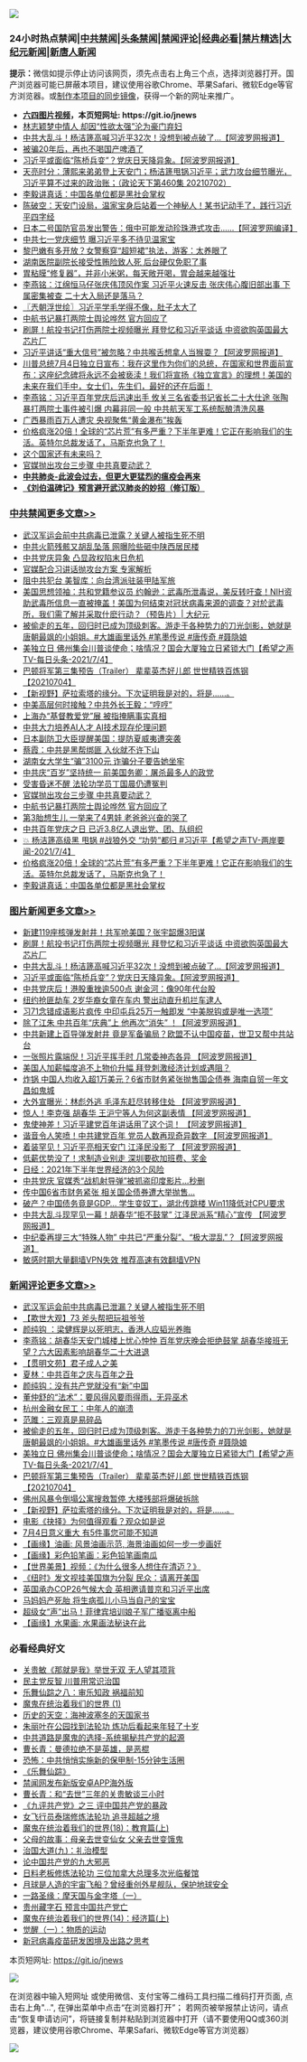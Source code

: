 ![](https://raw.githubusercontent.com/fqnews/bnews/master/64photo/fqnews-qr.jpg)

<div id="tt">
<h3>24小时热点禁闻|<a href="#%E4%B8%AD%E5%85%B1%E7%A6%81%E9%97%BB%E6%9B%B4%E5%A4%9A%E6%96%87%E7%AB%A0">中共禁闻</a>|<a href="#%E5%9B%BE%E7%89%87%E6%96%B0%E9%97%BB%E6%9B%B4%E5%A4%9A%E6%96%87%E7%AB%A0">头条禁闻</a>|<a href="#%E6%96%B0%E9%97%BB%E8%AF%84%E8%AE%BA%E6%9B%B4%E5%A4%9A%E6%96%87%E7%AB%A0">禁闻评论|<a href="#%E5%BF%85%E7%9C%8B%E7%BB%8F%E5%85%B8%E5%A5%BD%E6%96%87">经典必看|<a href="/video.md#%E7%A6%81%E7%89%87%E7%B2%BE%E9%80%89">禁片精选</a>|<a href="https://github.com/fqnews/djy/blob/master/gb/nf1351518.md#1">大纪元新闻</a>|<a href="https://github.com/fqnews/ntdtv/blob/master/gb/prog204.md#1">新唐人新闻</a></h3>
<div><b>提示：</b>微信如提示停止访问该网页，须先点击右上角三个点，选择浏览器打开。国产浏览器可能已屏蔽本项目，建议使用谷歌Chrome、苹果Safari、微软Edge等官方浏览器。或<a href="https://github.com/fqnews/bnews/blob/master/%E5%88%B6%E4%BD%9Cgit%E7%A6%81%E9%97%BB%E9%95%9C%E5%83%8F.md">制作本项目的同步镜像</a>，获得一个新的网址来推广。</div>
<ul>
<li><b><a href="http://d1.bdrive.tk/64.mp4" target="_blank">六四图片视频</a>，本页短网址: https://git.io/jnews</b></li>
<li><a href="/yule/20210704/1580101.md">林志颖梦中情人 却因“性欲太强”沦为豪门弃妇</a></li>
<li><a href="/topimagenews/20210704/1580198.md">中共大乱斗！杨洁篪高喊习近平32次！没想到被点破了...【阿波罗网报道】</a></li>
<li><a href="/cnnews/20210704/1580188.md">被骗20年后，再也不喝国产啤酒了</a></li>
<li><a href="/topimagenews/20210704/1580090.md">习近平或面临“陈桥兵变”？党庆日天降异象。【阿波罗网报道】</a></li>
<li><a href="/cbnews/20210704/1580109.md">天亮时分：薄熙来弟弟登上天安门；杨洁篪甩锅习近平；武力攻台细节曝光，习近平算不过来的政治账；（政论天下第460集 20210702）</a></li>
<li><a href="/cbnews/20210704/1580297.md">李毅讲真话：中国各单位都是黑社会掌权</a></li>
<li><a href="/bannedvideo/20210704/1580320.md">陈破空：天安门设局，温家宝身后站着一个神秘人！某书记动手了，践行习近平四字经</a></li>
<li><a href="/cnnews/20210704/1580270.md">日本二号国防官员发出警告：俄中可能发动珍珠港式攻击......【阿波罗网编译】</a></li>
<li><a href="/comments/20210704/1580118.md">中共七一党庆细节 曝习近平多不待见温家宝</a></li>
<li><a href="/funmedia/20210704/1580136.md">黎巴嫩有多开放？女警察穿“超短裙”执法，游客：太养眼了</a></li>
<li><a href="/cnnews/20210704/1580128.md">湖南医院副院长接受性贿险致人死 后台硬仅免职了事</a></li>
<li><a href="/health/20210704/1580216.md">胃粘膜“修复器”，并非小米粥，每天敞开喝，胃会越来越强壮</a></li>
<li><a href="/comments/20210704/1580193.md">李燕铭：江绵恒马仔张庆伟顶风作案 习近平火速反击 张庆伟心腹旧部出事 下属密集被查 二十大入局还是落马？</a></li>
<li><a href="/ssgc/20210704/1580402.md">〖兲朝浮世绘〗习近平学毛学得不像，肚子太大了</a></li>
<li><a href="/cbnews/20210705/1580462.md">中航书记暴打两院士舆论哗然 官方回应了</a></li>
<li><a href="/topimagenews/20210704/1580353.md">刷屏！航投书记打伤两院士视频曝光 拜登忆和习近平谈话 中资欲购英国最大芯片厂</a></li>
<li><a href="/cnnews/20210704/1580221.md">习近平讲话“重大信号”被忽略？中共喉舌想拿人当猴耍？【阿波罗网报道】</a></li>
<li><a href="/bannedvideo/20210705/1580451.md">川普总统7月4日独立日宣布：我在这里作为你们的总统，在国家和世界面前宣布：这座纪念碑将永远不会被亵渎！我们将宣扬《独立宣言》的理想！美国的未来在我们手中，女士们，先生们，最好的还在后面！</a></li>
<li><a href="/comments/20210704/1580134.md">李燕铭：习近平百年党庆后迅速出手 攸关三名省委书记省长二十大仕途 张陶暴打两院士事件被引爆 内幕非同一般 中共航天军工系统酝酿清洗风暴</a></li>
<li><a href="/cbnews/20210704/1580281.md">广西暴雨百万人遭灾 央视聚焦“黄金瀑布”挨轰</a></li>
<li><a href="/comments/20210704/1580329.md">价格疯涨20倍！全球的“芯片荒”有多严重？下半年更难！它正在影响我们的生活。英特尔总裁发话了，马斯克也急了！</a></li>
<li><a href="/bannedvideo/20210704/1580256.md">这个国家还有未来吗？</a></li>
<li><a href="/cbnews/20210705/1580463.md">官媒抛出攻台三步骤 中共真要动武？</a></li>
<li><b><a href="/comments/20200211/1275071.md" target="_blank">中共肺炎-此波会过去，但更大更猛烈的瘟疫会再来</a></b></li>
<li><b><a href="/comments/20200207/1272816.md" target="_blank">《刘伯温碑记》预言避开武汉肺炎的妙招（修订版）</a></b></li>
</ul>
</div>

<div class="catlist">
<h3><a href="/cbnews/" target="_blank">中共禁闻</a><span><a href="/cbnews/" target="_blank" rel="nofollow">更多文章>></a></span></h3>
<ul>
<li><a href="/cbnews/20210705/1580608.md" target="_blank">武汉军运会前中共病毒已泄露？关键人被指生死不明</a></li>
<li><a href="/cbnews/20210705/1580607.md" target="_blank">中共火箭残骸又胡乱坠落 网曝险些砸中陕西居民楼</a></li>
<li><a href="/cbnews/20210705/1580590.md" target="_blank">中共党庆异象 凸显政权陷末日危机</a></li>
<li><a href="/cbnews/20210705/1580589.md" target="_blank">官媒配合习讲话抛攻台方案 专家解析</a></li>
<li><a href="/cbnews/20210705/1580588.md" target="_blank">阻中共犯台 美智库：向台湾派驻装甲陆军旅</a></li>
<li><a href="/cbnews/20210705/1580564.md" target="_blank">美国思想领袖：共和党籍参议员 约翰逊：武毒所泄毒说，美反转吁查！NIH资助武毒所信息一直被掩盖！美国为何结束对冠状病毒来源的调查？对於武毒所，我们需了解并采取什麽行动？（预告片）| 大纪元</a></li>
<li><a href="/comments/20210705/1580563.md" target="_blank">被偷走的五年，回归时已成为顶级刺客。游走于各种势力的刀光剑影，她就是唐朝最飒的小姐姐。#大雄画里话外 #笔墨传说 #唐传奇 #聂隐娘</a></li>
<li><a href="/comments/20210705/1580557.md" target="_blank">美独立日 佛州集会川普谈使命；啥情况？国会大厦独立日紧锁大门【希望之声TV-每日头条-2021/7/4】</a></li>
<li><a href="/comments/20210705/1580545.md" target="_blank">巴顿将军第三集预告（Trailer） 辈辈英杰好儿郎 世世精铁百炼钢【20210704】</a></li>
<li><a href="/comments/20210705/1580540.md" target="_blank">【新视野】萨拉索塔的缘分。下次证明我是对的，将是……。</a></li>
<li><a href="/cbnews/20210705/1580538.md" target="_blank">中美高层何时接触？中共外长王毅：“哼哼”</a></li>
<li><a href="/cbnews/20210705/1580525.md" target="_blank">上海办“基督教爱党”展 被指掩瞒事实真相</a></li>
<li><a href="/cbnews/20210705/1580524.md" target="_blank">中共大力培养AI人才 AI技术现存伦理问题</a></li>
<li><a href="/cbnews/20210705/1580494.md" target="_blank">日本副防卫大臣提醒美国：提防夏威夷遭突袭</a></li>
<li><a href="/cbnews/20210705/1580493.md" target="_blank">蔡霞：中共是黑帮绑匪 入伙就不许下山</a></li>
<li><a href="/cbnews/20210705/1580492.md" target="_blank">湖南女大学生“骗”3100元 诈骗分子要告她坐牢</a></li>
<li><a href="/cbnews/20210705/1580484.md" target="_blank">中共庆“百岁”坚持统一 前美国务卿：屠杀最多人的政党</a></li>
<li><a href="/cbnews/20210705/1580475.md" target="_blank">受害昏迷不醒 法轮功学员丁国晨仍遭冤判</a></li>
<li><a href="/cbnews/20210705/1580463.md" target="_blank">官媒抛出攻台三步骤 中共真要动武？</a></li>
<li><a href="/cbnews/20210705/1580462.md" target="_blank">中航书记暴打两院士舆论哗然 官方回应了</a></li>
<li><a href="/cbnews/20210705/1580446.md" target="_blank">第3胎想生儿 一举来了4男娃 老爸爸兴奋的哭了</a></li>
<li><a href="/cbnews/20210705/1580435.md" target="_blank">中共百年党庆之日 已近3.8亿人退出党、团、队组织</a></li>
<li><a href="/comments/20210704/1580355.md" target="_blank">💥 杨洁篪高级黑 甩锅 #战狼外交  “功劳”都归 #习近平【希望之声TV-两岸要闻-2021/7/4】</a></li>
<li><a href="/comments/20210704/1580329.md" target="_blank">价格疯涨20倍！全球的“芯片荒”有多严重？下半年更难！它正在影响我们的生活。英特尔总裁发话了，马斯克也急了！</a></li>
<li><a href="/cbnews/20210704/1580297.md" target="_blank">李毅讲真话：中国各单位都是黑社会掌权</a></li>

</ul>
</div>
<div class="catlist">
<h3><a href="/topimagenews/" target="_blank">图片新闻</a><span><a href="/topimagenews/" target="_blank" rel="nofollow">更多文章>></a></span></h3>
<ul>
<li><a href="/topimagenews/20210705/1580483.md" target="_blank">新建119座核弹发射井！共军呛美国？张宇韶爆3阳谋</a></li>
<li><a href="/topimagenews/20210704/1580353.md" target="_blank">刷屏！航投书记打伤两院士视频曝光 拜登忆和习近平谈话 中资欲购英国最大芯片厂</a></li>
<li><a href="/topimagenews/20210704/1580198.md" target="_blank">中共大乱斗！杨洁篪高喊习近平32次！没想到被点破了&#8230;【阿波罗网报道】</a></li>
<li><a href="/topimagenews/20210704/1580090.md" target="_blank">习近平或面临“陈桥兵变”？党庆日天降异象。【阿波罗网报道】</a></li>
<li><a href="/topimagenews/20210704/1579925.md" target="_blank">中共党庆后！港股重挫逾500点 谢金河：像90年代台股</a></li>
<li><a href="/topimagenews/20210704/1579885.md" target="_blank">纽约抢匪劫车 2岁华裔女童在车内 警出动直升机拦车逮人</a></li>
<li><a href="/topimagenews/20210703/1579780.md" target="_blank">习71念错成语影片疯传 中印屯兵25万一触即发 “中美脱钩或是唯一选项”</a></li>
<li><a href="/topimagenews/20210703/1579613.md" target="_blank">除了江朱 中共百年“庆典”上 他再次“消失” ！【阿波罗网报道】</a></li>
<li><a href="/topimagenews/20210702/1579216.md" target="_blank">中共新建上百导弹发射井 竟是军备骗局？欧盟不认中国疫苗，世卫又帮中共站台</a></li>
<li><a href="/topimagenews/20210702/1578867.md" target="_blank">一张照片露端倪！习近平挥手时 几常委神态各异 【阿波罗网报道】</a></li>
<li><a href="/topimagenews/20210702/1578533.md" target="_blank">美国人加薪幅度追不上物价升幅 拜登刺激经济计划或遇阻？</a></li>
<li><a href="/topimagenews/20210701/1578374.md" target="_blank">炸锅 中国人均收入超1万美元？6省市财务紧张抛售国企债券 海南自贸一年文昌如鬼城</a></li>
<li><a href="/topimagenews/20210701/1578148.md" target="_blank">大外宣曝光：林彪外逃 毛泽东赶尽转移住处 【阿波罗网报道】</a></li>
<li><a href="/topimagenews/20210701/1578123.md" target="_blank">惊人！李克强 胡春华 王沪宁等人为何这副表情 【阿波罗网报道】</a></li>
<li><a href="/topimagenews/20210701/1578104.md" target="_blank">鬼使神差！习近平建党百年讲话用了这个词！ 【阿波罗网报道】</a></li>
<li><a href="/topimagenews/20210701/1578070.md" target="_blank">谐音令人笑喷！中共建党百年 党员人数再现奇异数字 【阿波罗网报道】</a></li>
<li><a href="/topimagenews/20210701/1577976.md" target="_blank">着装罕见！习近平亮相天安门 江泽民没影了 【阿波罗网报道】</a></li>
<li><a href="/topimagenews/20210701/1577804.md" target="_blank">低薪优势没了！求制造业别走 深圳要砍加班费、奖金</a></li>
<li><a href="/topimagenews/20210701/1577795.md" target="_blank">日经：2021年下半年世界经济的3个风险</a></li>
<li><a href="/topimagenews/20210701/1577782.md" target="_blank">中共党庆 官媒秀“战机射导弹”被抓盗印度影片…秒删</a></li>
<li><a href="/topimagenews/20210630/1577706.md" target="_blank">传中国6省市财务紧张 相关国企债券遭大举抛售…</a></li>
<li><a href="/topimagenews/20210630/1577541.md" target="_blank">破产？中国债务竟是GDP&#8230; 学生变奴工，湖北传跳楼 Win11降低对CPU要求</a></li>
<li><a href="/topimagenews/20210630/1577446.md" target="_blank">中共大乱斗现罕见一幕！胡春华“拒不鼓掌” 江泽民派系“精心”宣传 【阿波罗网报道】</a></li>
<li><a href="/topimagenews/20210630/1577424.md" target="_blank">中纪委再提三大“特殊人物” 中共已“严重分裂”、“极大混乱”？【阿波罗网报道】</a></li>
<li><a href="/comments/20210630/1485911.md" target="_blank">敏感时期大量翻墙VPN失效 推荐高速有效翻墙VPN</a></li>

</ul>
</div>
<div class="catlist">
<h3><a href="/comments/" target="_blank">新闻评论</a><span><a href="/comments/" target="_blank" rel="nofollow">更多文章>></a></span></h3>
<ul>
<li><a href="/comments/20210705/1580596.md" target="_blank">武汉军运会前中共病毒已泄漏？关键人被指生死不明</a></li>
<li><a href="/comments/20210705/1580592.md" target="_blank">【欺世大观】73 斧头帮把玩祖爷爷</a></li>
<li><a href="/comments/20210705/1580591.md" target="_blank">颜纯钩 ：梁健辉是以死明志，香港人应韬光养晦</a></li>
<li><a href="/comments/20210705/1580582.md" target="_blank">李燕铭：胡春华天安门城楼上忧心忡忡 百年党庆晚会拒绝鼓掌 胡春华接班无望？六大因素影响胡春华二十大进退</a></li>
<li><a href="/comments/20210705/1580579.md" target="_blank">【贯明文苑】君子成人之美</a></li>
<li><a href="/comments/20210705/1580575.md" target="_blank">夏林：中共百年之庆与百年之丑</a></li>
<li><a href="/comments/20210705/1580574.md" target="_blank">颜纯钩：没有共产党就没有“新”中国</a></li>
<li><a href="/comments/20210705/1580573.md" target="_blank">董仲舒的“法术”：要风得风要雨得雨，无异巫术</a></li>
<li><a href="/comments/20210705/1580572.md" target="_blank">杭州金融女民工：中年人的崩溃</a></li>
<li><a href="/comments/20210705/1580571.md" target="_blank">范雎：三观真是易碎品</a></li>
<li><a href="/comments/20210705/1580563.md" target="_blank">被偷走的五年，回归时已成为顶级刺客。游走于各种势力的刀光剑影，她就是唐朝最飒的小姐姐。#大雄画里话外 #笔墨传说 #唐传奇 #聂隐娘</a></li>
<li><a href="/comments/20210705/1580557.md" target="_blank">美独立日 佛州集会川普谈使命；啥情况？国会大厦独立日紧锁大门【希望之声TV-每日头条-2021/7/4】</a></li>
<li><a href="/comments/20210705/1580545.md" target="_blank">巴顿将军第三集预告（Trailer） 辈辈英杰好儿郎 世世精铁百炼钢【20210704】</a></li>
<li><a href="/comments/20210705/1580542.md" target="_blank">佛州风暴令倒塌公寓搜救暂停 大楼残部将爆破拆除</a></li>
<li><a href="/comments/20210705/1580540.md" target="_blank">【新视野】萨拉索塔的缘分。下次证明我是对的，将是……。</a></li>
<li><a href="/comments/20210705/1580535.md" target="_blank">电影《抉择》为何值得观看？观众如是说</a></li>
<li><a href="/comments/20210705/1580522.md" target="_blank">7月4日意义重大 有5件事您可能不知道</a></li>
<li><a href="/comments/20210705/1580517.md" target="_blank">【画缘】油画: 风景油画示范, 海景油画如何一步一步画好</a></li>
<li><a href="/comments/20210705/1580516.md" target="_blank">【画缘】彩色铅笔画：彩色铅笔画南瓜</a></li>
<li><a href="/comments/20210705/1580515.md" target="_blank">【世界美景】视频：《为什么很多人想住在清迈？》</a></li>
<li><a href="/comments/20210705/1580504.md" target="_blank">《纽时》发文视挂美国旗为分裂 民众：请离开美国</a></li>
<li><a href="/comments/20210705/1580488.md" target="_blank">英国承办COP26气候大会 英相邀请普京和习近平出席</a></li>
<li><a href="/comments/20210705/1580487.md" target="_blank">马妈妈产死胎 将生病孤儿小马当自己的宝宝</a></li>
<li><a href="/comments/20210705/1580474.md" target="_blank">超级女“声”出马！菲律宾培训娘子军广播驱离中船</a></li>
<li><a href="/comments/20210705/1580473.md" target="_blank">【画缘】水果画: 水果画法秘诀在此</a></li>

</ul>
</div>

<div class="catlist">
<h3>必看经典好文</h3>
<ul>
<li><a href="/topimagenews/20170331/738673.md" target="_blank">关贵敏《那就是我》举世无双 无人望其项背</a></li>
<li><a href="/comments/20200621/1348236.md" target="_blank">民主党反智 川普用常识治国</a></li>
<li><a href="/tculture/20170717/792953.md" target="_blank">乐舞仙踪之八：审乐知政 祸福前知</a></li>
<li><a href="/topimagenews/20180519/944624.md" target="_blank">魔鬼在统治着我们的世界 (1)</a></li>
<li><a href="/tculture/xiulian/20170318/732480.md" target="_blank">历史的天空：海神波塞冬的天国家书</a></li>
<li><a href="/comments/20210216/1488271.md" target="_blank">朱丽叶在公园找到法轮功 炼功后看起来年轻了十岁</a></li>
<li><a href="/comments/20181209/1044543.md" target="_blank">中共道路是魔鬼的选择-系统揭秘共产党的起源</a></li>
<li><a href="/comments/20180726/727420.md" target="_blank">曹长青：曼德拉绝不是英雄，是恶棍</a></li>
<li><a href="/baitai/20200711/1359005.md" target="_blank">恐怖：中共悄悄实施新的保甲制-15分钟生活圈</a></li>
<li><a href="/comments/20200527/783191.md" target="_blank">《乐舞仙踪》</a></li>
<li><a href="/comments/20200627/783266.md" target="_blank">禁闻网发布新版安卓APP海外版</a></li>
<li><a href="/comments/20050116/727099.md" target="_blank">曹长青：和“去世”三年的关贵敏谈三小时</a></li>
<li><a href="/bookonline/20131116/201054.md" target="_blank">《九评共产党》之三 评中国共产党的暴政</a></li>
<li><a href="/topimagenews/20210512/1544658.md" target="_blank">女飞行员泰瑞修炼法轮功 追寻超越之境</a></li>
<li><a href="/topimagenews/20180701/965109.md" target="_blank">魔鬼在统治着我们的世界(18)：教育篇(上)</a></li>
<li><a href="/cbnews/20210507/1541162.md" target="_blank">父母的故事：母亲去世变仙女 父亲去世变饿鬼</a></li>
<li><a href="/cbnews/20180315/914943.md" target="_blank">治国大道(九)：礼治模型</a></li>
<li><a href="/comments/20200717/1361899.md" target="_blank">论中国共产党的九大邪恶</a></li>
<li><a href="/comments/20200531/1337359.md" target="_blank">日料老板修炼法轮功 三位加拿大总理多次光临餐馆</a></li>
<li><a href="/comments/20200712/1359456.md" target="_blank">月球是人造的宇宙飞船？曾经重创外星舰队，保护地球安全</a></li>
<li><a href="/tculture/20160806/568214.md" target="_blank">一路圣缘：摩天国与金字塔（一）</a></li>
<li><a href="/comments/20210226/1494382.md" target="_blank">贵州藏字石 预言中国共产党亡</a></li>
<li><a href="/topimagenews/20180605/953415.md" target="_blank">魔鬼在统治着我们的世界(14)：经济篇(上)</a></li>
<li><a href="/comments/20200810/1377609.md" target="_blank">觉醒（一）：物质的运动</a></li>
<li><a href="/comments/20200917/1029129.md" target="_blank">新冠病毒疫苗研发困境及出路之思考</a></li>

</ul>
</div>

本页短网址: https://git.io/jnews

![](https://raw.githubusercontent.com/fqnews/bnews/master/64photo/fqnews-qr.jpg)

在浏览器中输入短网址 或使用微信、支付宝等二维码工具扫描二维码打开页面, 点击右上角"...", 在弹出菜单中点击“在浏览器打开”； 若网页被举报禁止访问，请点击“恢复申请访问”，将链接复制并粘贴到浏览器中打开（请不要使用QQ或360浏览器，建议使用谷歌Chrome、苹果Safari、微软Edge等官方浏览器）

![](https://raw.githubusercontent.com/fqnews/bnews/master/64photo/wx.jpg)